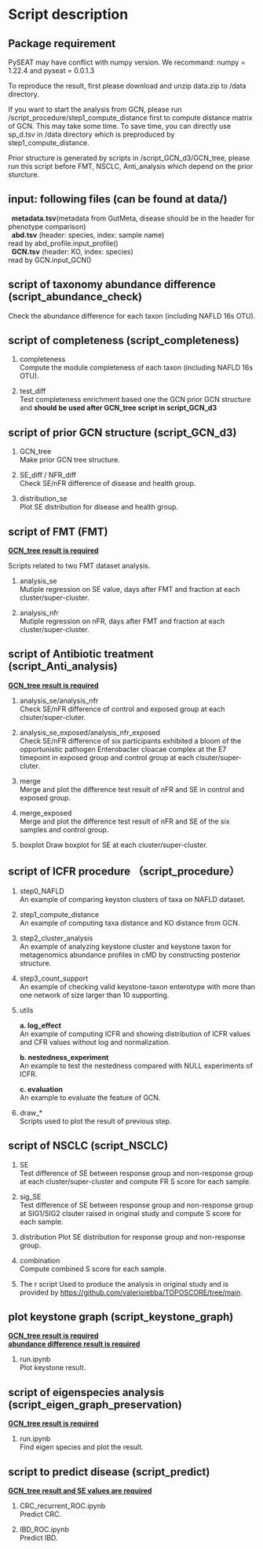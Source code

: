 # Script description

## Package requirement  

PySEAT may have conflict with numpy version. We recommand: numpy = 1.22.4 and pyseat = 0.0.1.3

To reproduce the result, first please download and unzip data.zip to /data directory.

If you want to start the analysis from GCN, please run /script_procedure/step1_compute_distance first to compute distance matrix of GCN. This may take some time. To save time, you can directly use sp_d.tsv in /data directory which is preproduced by step1_compute_distance.

Prior structure is generated by scripts in /script_GCN_d3/GCN_tree, please run this script before FMT, NSCLC, Anti_analysis which depend on the prior sturcture.

## input: following files (can be found at data/)  

**&ensp;metadata.tsv**(metadata from GutMeta, disease should be in the header for phenotype comparison)  
**&ensp;abd.tsv** (header: species, index: sample name)  
read by abd_profile.input_profile()  
**&ensp;GCN.tsv** (header: KO, index: species)  
read by GCN.input_GCN()  

## <span id="abd">script of taxonomy abundance difference (script_abundance_check)</span>  

Check the abundance difference for each taxon (including NAFLD 16s OTU).  

## script of completeness (script_completeness)  

1. completeness  
Compute the module completeness of each taxon (including NAFLD 16s OTU).

2. test_diff  
Test completeness enrichment based one the GCN prior GCN structure and **should be used after GCN_tree script in script_GCN_d3**

## script of prior GCN structure (script_GCN_d3)  

1. <span id="tree">GCN_tree</span>  
Make prior GCN tree structure.  

2. SE_diff / NFR_diff  
Check SE/nFR difference of disease and health group.  

3. distribution_se  
Plot SE distribution for disease and health group.  

## script of FMT (FMT)  

[**GCN_tree result is required**](#tree)  

Scripts related to two FMT dataset analysis.

1. analysis_se  
Mutiple regression on SE value, days after FMT and fraction at each cluster/super-cluster.  

2. analysis_nfr  
Mutiple regression on nFR, days after FMT and fraction at each cluster/super-cluster.

## script of Antibiotic treatment (script_Anti_analysis)

[**GCN_tree result is required**](#tree)  

1. analysis_se/analysis_nfr  
Check SE/nFR difference of control and exposed group at each clsuter/super-cluter.  

2. analysis_se_exposed/analysis_nfr_exposed  
Check SE/nFR difference of six participants exhibited a bloom of the opportunistic pathogen Enterobacter cloacae complex at the E7 timepoint in exposed group and control group at each clsuter/super-cluter.  

3. merge  
Merge and plot the difference test result of nFR and SE in control and exposed group.

4. merge_exposed  
Merge and plot the difference test result of nFR and SE of the six samples and control group.

5. boxplot
Draw boxplot for SE at each cluster/super-cluster.

## script of lCFR procedure （script_procedure）  

1. step0_NAFLD  
An example of comparing keyston clusters of taxa on NAFLD dataset.  
  
2. step1_compute_distance  
An example of computing taxa distance and KO distance from GCN.
  
3. step2_cluster_analysis  
An example of analyzing keystone cluster and keystone taxon for metagenomics abundance profiles in cMD by constructing posterior structure.  

4. step3_count_support  
An example of checking valid keystone-taxon enterotype with more than one network of size larger than 10 supporting.

5. utils  

    **a. log_effect**  
    An example of computing lCFR and showing distribution of lCFR values and CFR values without log and normalization.

    **b. nestedness_experiment**  
    An example to test the nestedness compared with NULL experiments of lCFR.

    **c. evaluation**  
    An example to evaluate the feature of GCN.  

6. draw_*  
Scripts used to plot the result of previous step.  

## script of NSCLC (script_NSCLC)  

1. SE  
Test difference of SE between response group and non-response group at each cluster/super-cluster and compute FR S score for each sample.

2. sig_SE  
Test difference of SE between response group and non-response group at SIG1/SIG2 clsuter raised in original study and compute S score for each sample.

3. distribution
Plot SE distribution for response group and non-response group.  

4. combination  
Compute combined S score for each sample.

5. The r script
Used to produce the analysis in original study and is provided by https://github.com/valerioiebba/TOPOSCORE/tree/main.  

## plot keystone graph (script_keystone_graph)  

[**GCN_tree result is required**](#tree)  
[**abundance difference result is required**](#abd)  

1. run.ipynb  
Plot keystone result.

## script of eigenspecies analysis (script_eigen_graph_preservation)  

[**GCN_tree result is required**](#tree)  

1. run.ipynb  
Find eigen species and plot the result.

## script to predict disease (script_predict)  

[**GCN_tree result and SE values are required**](#tree)  

1. CRC_recurrent_ROC.ipynb  
Predict CRC.

1. IBD_ROC.ipynb  
Predict IBD.
